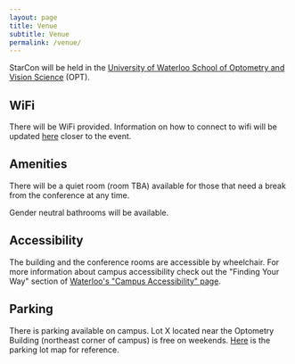 ```yaml
---
layout: page
title: Venue
subtitle: Venue
permalink: /venue/
---
```


StarCon will be held in the [University of Waterloo School of Optometry and Vision Science](https://www.google.com/maps/place/School+of+Optometry+and+Vision+Science/@43.4755575,-80.5455983,15z/data=!4m2!3m1!1s0x0:0xb34254f15d15b6b1?sa=X&ved=2ahUKEwjKusuX14zeAhVKFzQIHcRBBWQQ_BIwEXoECAcQCw) (OPT).

## WiFi

There will be WiFi provided. Information on how to connect to wifi will be updated [here](/wifi) closer to the event.

## Amenities

There will be a quiet room (room TBA) available for those that need a break from the conference at any time.

Gender neutral bathrooms will be available.

## Accessibility

The building and the conference rooms are accessible by wheelchair. For more information about campus accessibility check out the "Finding Your Way" section of [Waterloo's "Campus Accessibility" page](https://uwaterloo.ca/human-resources/accessibility/campus-accessibility).

## Parking

There is parking available on campus. Lot X located near the Optometry Building (northeast corner of campus) is free on weekends. [Here](https://uwaterloo.ca/map/pdf/map_colour.pdf) is the parking lot map for reference.
